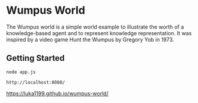 # Wumpus World

The Wumpus world is a simple world example to illustrate the worth of a knowledge-based agent and to represent knowledge representation. It was inspired by a video game Hunt the Wumpus by Gregory Yob in 1973.

## Getting Started
```
node app.js
```
```http://localhost:8080/```

https://luka1199.github.io/wumpus-world/
